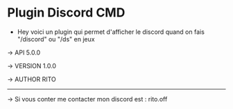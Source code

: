 # Plugin Discord CMD
- Hey voici un plugin qui permet d'afficher le discord quand on fais "/discord" ou "/ds" en jeux


-> API 5.0.0

-> VERSION 1.0.0

-> AUTHOR RITO

-----------
-> Si vous conter me contacter mon discord est : rito.off

